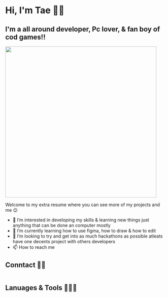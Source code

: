 # Hi, I'm Tae 🤙🏾

## I'm a all around developer, Pc lover, & fan boy of cod games!!

<img width='476' src='https://github-readme-stats.vercel.app/api?username=allupfortae&show_icons=true&theme=dark'/>

Welcome to my extra resume where you can see more of my projects and me 😉

- 👀 I’m interested in developing my skills & learning new things just anything that can be done an computer mostly
- 🌱 I’m currently learning how to use figma, how to draw & how to edit  
- 💞️ I’m looking to try and get into as much hackathons as possible atleats have one decents project with others developers 
- 📫 How to reach me 


## Conntact 🤳🏽
<a src=''> <img zrc='' /> </a>




## Lanuages & Tools 🧑🏾‍💻


